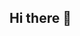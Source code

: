 ## Hi there 👋

<!-- WALLET-LINKING-BEGIN
{
  "lastUpdated": "2025-07-01T02:43:49.068Z",
  "wallets": [
    {
      "chain": "ethereum",
      "address": "0xE53F494EC08cE6AE5ABFB9a20ad8d546A9a58c4C"
    },
    {
      "chain": "solana",
      "address": "4LXjAcA5BgmUH7bqK1SkgmzC9wSjGx9karKHvpasMJCH"
    }
  ]
}
WALLET-LINKING-END -->
